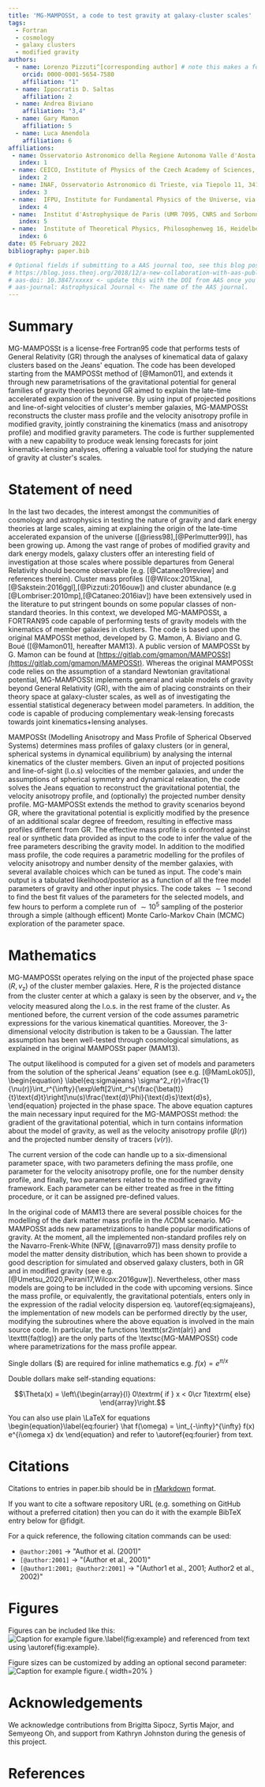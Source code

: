 ```yaml
---
title: 'MG-MAMPOSSt, a code to test gravity at galaxy-cluster scales'
tags:
  - Fortran
  - cosmology
  - galaxy clusters
  - modified gravity
authors:
  - name: Lorenzo Pizzuti^[corresponding author] # note this makes a footnote saying 'co-first author'
    orcid: 0000-0001-5654-7580
    affiliation: "1" 
  - name: Ippocratis D. Saltas 
    affiliation: 2
  - name: Andrea Biviano
    affiliation: "3,4"
  - name: Gary Mamon
    affiliation: 5
  - name: Luca Amendola
    affiliation: 6
affiliations:
 - name: Osservatorio Astronomico della Regione Autonoma Valle d'Aosta,  Loc. Lignan 39, I-11020, Nus, Italy
   index: 1
 - name: CEICO, Institute of Physics of the Czech Academy of Sciences, Na Slovance 2, 182 21 Praha 8, Czechia
   index: 2
 - name: INAF, Osservatorio Astronomico di Trieste, via Tiepolo 11, 34143 Trieste, Italy
   index: 3
 - name:  IFPU, Institute for Fundamental Physics of the Universe, via Beirut 2, 34014 Trieste, Italy
   index: 4
 - name:  Institut d'Astrophysique de Paris (UMR 7095, CNRS and Sorbonne Université), 98 bis Bd Arago, F-75014 Paris, France
   index: 5
 - name:  Institute of Theoretical Physics, Philosophenweg 16, Heidelberg University, 69120, Heidelberg, Germany
   index: 6
date: 05 February 2022
bibliography: paper.bib

# Optional fields if submitting to a AAS journal too, see this blog post:
# https://blog.joss.theoj.org/2018/12/a-new-collaboration-with-aas-publishing
# aas-doi: 10.3847/xxxxx <- update this with the DOI from AAS once you know it.
# aas-journal: Astrophysical Journal <- The name of the AAS journal.
---
```


# Summary
MG-MAMPOSSt is a license-free Fortran95 code that performs tests of General Relativity (GR) through the analyses of kinematical data of galaxy clusters based on the Jeans' equation. The code has been developed starting from the MAMPOSSt method of [@Mamon01], and extends it through new parametrisations of the gravitational potential for general families of gravity theories beyond GR aimed to explain the late-time accelerated expansion of the universe. By using input of projected positions and line-of-sight velocities of cluster's member galaxies, MG-MAMPOSSt reconstructs the cluster mass profile and the velocity anisotropy profile in modified gravity, jointly constraining the kinematics (mass and anisotropy profile) and modified gravity parameters. The code is further supplemented with a new capability to produce weak lensing forecasts for joint kinematic+lensing analyses, offering a valuable tool for studying the nature of gravity at cluster's scales.

# Statement of need

In the last two decades, the interest amongst the communities of cosmology and astrophysics in testing the nature of gravity and dark energy theories at large scales, aiming at explaining the origin of the late-time accelerated expansion of the universe ([@riess98],[@Perlmutter99]), has been growing up. Among the vast range of probes of modified gravity and dark energy models, galaxy clusters offer an interesting field of investigation at those scales where possible departures from General Relativity should become observable (e.g. [@Cataneo19review] and references therein). Cluster mass profiles ([@Wilcox:2015kna],[@Sakstein:2016ggl],[@Pizzuti:2016ouw]) and cluster abundance (e.g [@Lombriser:2010mp],[@Cataneo:2016iav]) have been extensively used in the literature to put stringent bounds on some popular classes of non-standard theories. In this context, we developed MG-MAMPOSSt, a FORTRAN95 code capable of performing tests of gravity models with the kinematics of member galaxies in clusters. The code is based upon the original MAMPOSSt method, developed by G. Mamon, A. Biviano and G. Boué ([@Mamon01], hereafter MAM13). A public version of MAMPOSSt by G. Mamon can be found at [https://gitlab.com/gmamon/MAMPOSSt](https://gitlab.com/gmamon/MAMPOSSt). Whereas the original MAMPOSSt code relies on the assumption of a standard Newtonian gravitational potential, MG-MAMPOSSt implements general and viable models of gravity beyond General Relativity (GR), with the aim of placing constraints on their theory space at galaxy-cluster scales, as well as of investigating the essential statistical degeneracy between model parameters. In addition, the code is capable of producing complementary weak-lensing forecasts towards joint kinematics+lensing analyses. 

MAMPOSSt (Modelling Anisotropy and Mass Profile of Spherical Observed Systems) determines mass profiles of galaxy clusters (or in general, spherical systems in dynamical equilibrium) by analysing the internal kinematics of the cluster members. Given an input of projected positions and line-of-sight (l.o.s) velocities of the member galaxies, and under the assumptions of spherical symmetry and dynamical relaxation, the code solves the Jeans equation to reconstruct the gravitational potential, the velocity anisotropy profile, and (optionally) the projected number density profile. 
MG-MAMPOSSt extends the method to gravity scenarios beyond GR, where the gravitational potential is explicitly modified by the presence of an additional scalar degree of freedom, resulting in effective mass profiles different from GR. The effective mass profile is confronted against real or synthetic data provided as input to the code to infer the value of the free parameters describing the gravity model. 
In addition to the modified mass profile, the code requires a parametric modelling for the profiles of velocity anisotropy and number density of the member galaxies, with several available choices which can be tuned as input. The code's main output is a tabulated likelihood/posterior as a function of all the free model parameters of gravity and other input physics. The code takes $\sim 1$ second to find the best fit values of the parameters for the selected models, and few hours to perform a complete run of $\sim 10^5$ sampling of the posterior through a  simple (although efficent) Monte Carlo-Markov Chain (MCMC) exploration of the parameter space.

# Mathematics

MG-MAMPOSSt operates relying on the input of the projected phase space $(R,v_\text{z})$ of the cluster member galaxies. Here, $R$ is the projected distance from the cluster center at which a galaxy is seen by the observer, and  $v_\text{z}$ the velocity measured along the l.o.s. in the rest frame of the cluster. As mentioned before, the current version of the code assumes parametric expressions for the various kinematical quantities. Moreover, the 3-dimensional velocity distribution is taken to be a Gaussian. The latter assumption has been well-tested through cosmological simulations, as explained in the original MAMPOSSt paper (MAM13). 

The output likelihood is computed for a given set of models and parameters from the solution of the spherical Jeans' equation (see e.g. [@MamLok05]),
\begin{equation}
\label{eq:sigmajeans}
\sigma^2_r(r)=\frac{1}{\nu(r)}\int_r^{\infty}{\exp\left[2\int_r^s{\frac{\beta(t)}{t}\text{d}t}\right]\nu(s)\frac{\text{d}\Phi}{\text{d}s}\text{d}s},
\end{equation}
projected in the phase space. The above equation captures the main necessary input required for the MG-MAMPOSSt method: the gradient of the gravitational potential, which in turn contains information about the model of gravity, as well as the velocity anisotropy profile ($\beta(r)$) and the projected number density of tracers ($\nu(r)$).

The current version of the code can handle up to a six-dimensional parameter space, with two parameters defining the mass profile, one parameter for the velocity anisotropy profile, one for the number density profile, and finally, two parameters related to the modified gravity framework. Each parameter can be either treated as free in the fitting procedure, or it can be assigned pre-defined values. 

In the original code of MAM13 there are several possible choices for the modelling of the dark matter mass profile in the $\Lambda$CDM scenario. MG-MAMPOSSt adds new parametrizations to handle popular modifications of gravity. At the moment, all the implemented non-standard profiles rely on the Navarro-Frenk-White (NFW, [@navarro97]) mass density profile to model the matter density distribution, which has been shown to provide a good description for simulated and observed galaxy clusters, both in GR and in modified gravity (see e.g. [@Umetsu_2020,Peirani17,Wilcox:2016guw]). Nevertheless, other mass models are going to be included in the code with upcoming versions. Since the mass profile, or equivalently, the gravitational potentials, enters only in the expression of the radial velocity dispersion eq. \autoref{eq:sigmajeans}, the implementation of new models can be performed directly by the user, modifying the subroutines where the above equation is involved in the main source code. In particular, the functions \texttt{sr2int(alr)} and \texttt{fa(tlog)} are the only parts of the \textsc{MG-MAMPOSSt} code where parametrizations for the mass profile appear. 

Single dollars ($) are required for inline mathematics e.g. $f(x) = e^{\pi/x}$

Double dollars make self-standing equations:

$$\Theta(x) = \left\{\begin{array}{l}
0\textrm{ if } x < 0\cr
1\textrm{ else}
\end{array}\right.$$

You can also use plain \LaTeX for equations
\begin{equation}\label{eq:fourier}
\hat f(\omega) = \int_{-\infty}^{\infty} f(x) e^{i\omega x} dx
\end{equation}
and refer to \autoref{eq:fourier} from text.

# Citations

Citations to entries in paper.bib should be in
[rMarkdown](http://rmarkdown.rstudio.com/authoring_bibliographies_and_citations.html)
format.

If you want to cite a software repository URL (e.g. something on GitHub without a preferred
citation) then you can do it with the example BibTeX entry below for @fidgit.

For a quick reference, the following citation commands can be used:
- `@author:2001`  ->  "Author et al. (2001)"
- `[@author:2001]` -> "(Author et al., 2001)"
- `[@author1:2001; @author2:2001]` -> "(Author1 et al., 2001; Author2 et al., 2002)"

# Figures

Figures can be included like this:
![Caption for example figure.\label{fig:example}](figure.png)
and referenced from text using \autoref{fig:example}.

Figure sizes can be customized by adding an optional second parameter:
![Caption for example figure.](figure.png){ width=20% }

# Acknowledgements

We acknowledge contributions from Brigitta Sipocz, Syrtis Major, and Semyeong
Oh, and support from Kathryn Johnston during the genesis of this project.

# References
